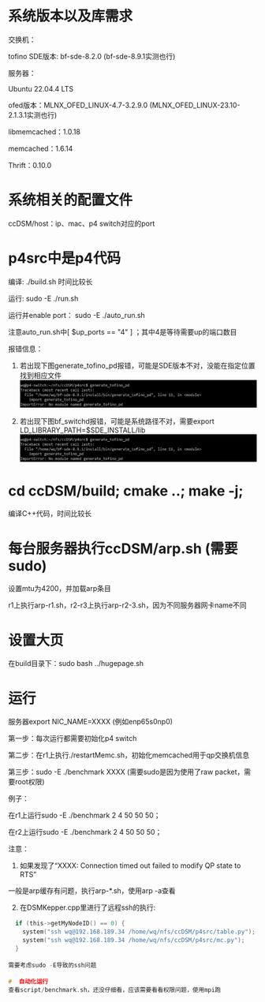 # 系统版本以及库需求
交换机：

  tofino SDE版本: bf-sde-8.2.0 (bf-sde-8.9.1实测也行)

服务器：

  Ubuntu 22.04.4 LTS

  ofed版本：MLNX_OFED_LINUX-4.7-3.2.9.0 (MLNX_OFED_LINUX-23.10-2.1.3.1实测也行)

  libmemcached：1.0.18
  
  memcached：1.6.14
  
  Thrift：0.10.0

# 系统相关的配置文件

ccDSM/host：ip、mac、p4 switch对应的port

# p4src中是p4代码
编译: ./build.sh 时间比较长

运行: sudo -E ./run.sh

运行并enable port： sudo -E ./auto_run.sh

注意auto_run.sh中[ $up_ports == "4" ] ；其中4是等待需要up的端口数目

报错信息：

1. 若出现下图generate_tofino_pd报错，可能是SDE版本不对，没能在指定位置找到相应文件
![no module error](images/generate_tofino_pd.png)

2. 若出现下图bf_switchd报错，可能是系统路径不对，需要export LD_LIBRARY_PATH=$SDE_INSTALL/lib
![shared file error](images/generate_tofino_pd.png)

# cd ccDSM/build; cmake ..; make -j;
编译C++代码，时间比较长

# 每台服务器执行ccDSM/arp.sh (需要sudo)
设置mtu为4200，并加载arp条目

r1上执行arp-r1.sh，r2-r3上执行arp-r2-3.sh，因为不同服务器网卡name不同

# 设置大页
在build目录下：sudo bash ../hugepage.sh

#  运行
服务器export NIC_NAME=XXXX (例如enp65s0np0)

第一步：每次运行都需要初始化p4 switch

第二步：在r1上执行./restartMemc.sh，初始化memcached用于qp交换机信息

第三步：sudo -E ./benchmark XXXX (需要sudo是因为使用了raw packet，需要root权限)

例子：

在r1上运行sudo  -E  ./benchmark 2 4 50 50 50；

在r2上运行sudo  -E  ./benchmark 2 4 50 50 50；

注意：

1. 如果发现了“XXXX: Connection timed out failed to modify QP state to RTS”

一般是arp缓存有问题，执行arp-*.sh，使用arp -a查看

2. 在DSMKepper.cpp里进行了远程ssh的执行:

```c
  if (this->getMyNodeID() == 0) {
    system("ssh wq@192.168.189.34 /home/wq/nfs/ccDSM/p4src/table.py");
    system("ssh wq@192.168.189.34 /home/wq/nfs/ccDSM/p4src/mc.py");
  }

需要考虑sudo -E导致的ssh问题

#  自动化运行
查看script/benchmark.sh，还没仔细看，应该需要看看权限问题，使用mpi跑